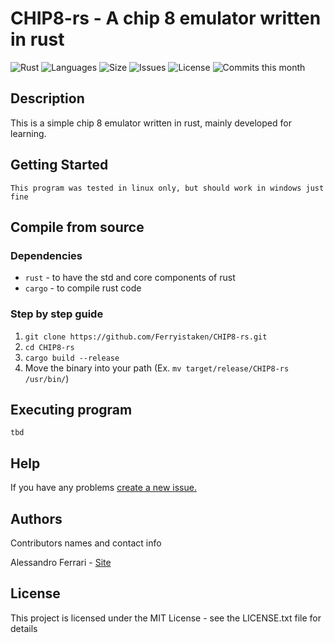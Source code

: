 # CHIP8-rs - A chip 8 emulator written in rust

![Rust](https://github.com/Ferryistaken/CHIP8-rs/workflows/Rust/badge.svg)
![Languages](https://img.shields.io/github/languages/count/Ferryistaken/CHIP8-rs?style=flat-square)
![Size](https://img.shields.io/github/repo-size/Ferryistaken/CHIP8-rs?style=flat-square)
![Issues](https://img.shields.io/github/issues/Ferryistaken/CHIP8-rs?style=flat-square)
![License](https://img.shields.io/github/license/Ferryistaken/CHIP8-rs?style=flat-square)
![Commits this month](https://img.shields.io/github/commit-activity/m/Ferryistaken/CHIP8-rs?style=flat-square)


## Description

This is a simple chip 8 emulator written in rust, mainly developed for learning.

## Getting Started
`This program was tested in linux only, but should work in windows just fine`

## Compile from source
### Dependencies
* `rust` - to have the std and core components of rust
* `cargo` - to compile rust code

### Step by step guide

1.  `git clone https://github.com/Ferryistaken/CHIP8-rs.git`
2.  `cd CHIP8-rs`
3.  `cargo build --release`
4.  Move the binary into your path (Ex. `mv target/release/CHIP8-rs /usr/bin/`)

## Executing program

```
tbd
```

## Help

If you have any problems [create a new issue.](https://github.com/Ferryistaken/CHIP8-rs/issues/new)

## Authors

Contributors names and contact info

Alessandro Ferrari - 
[Site](http://ferrry.tk) <br>


## License

This project is licensed under the MIT License - see the LICENSE.txt file for details